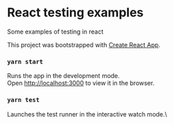 # React testing examples

Some examples of testing in react

This project was bootstrapped with [Create React App](https://github.com/facebook/create-react-app).


### `yarn start`

Runs the app in the development mode.\
Open [http://localhost:3000](http://localhost:3000) to view it in the browser.


### `yarn test`

Launches the test runner in the interactive watch mode.\

